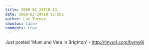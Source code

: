```yaml
---
title: 2009-02-24T10-13
date: 2009-02-24T10:13:50Z
author: Lee Turner
showtoc: false
comments: true
---
```


Just posted 'Mum and Vera in Brighton' - http://tinyurl.com/bymy6j

